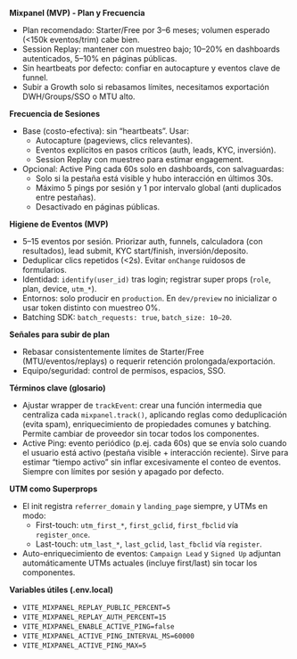 **Mixpanel (MVP) - Plan y Frecuencia**
- Plan recomendado: Starter/Free por 3–6 meses; volumen esperado (<150k eventos/trim) cabe bien.
- Session Replay: mantener con muestreo bajo; 10–20% en dashboards autenticados, 5–10% en páginas públicas.
- Sin heartbeats por defecto: confiar en autocapture y eventos clave de funnel.
- Subir a Growth solo si rebasamos límites, necesitamos exportación DWH/Groups/SSO o MTU alto.

**Frecuencia de Sesiones**
- Base (costo-efectiva): sin “heartbeats”. Usar:
  - Autocapture (pageviews, clics relevantes).
  - Eventos explícitos en pasos críticos (auth, leads, KYC, inversión).
  - Session Replay con muestreo para estimar engagement.
- Opcional: Active Ping cada 60s solo en dashboards, con salvaguardas:
  - Solo si la pestaña está visible y hubo interacción en últimos 30s.
  - Máximo 5 pings por sesión y 1 por intervalo global (anti duplicados entre pestañas).
  - Desactivado en páginas públicas.

**Higiene de Eventos (MVP)**
- 5–15 eventos por sesión. Priorizar auth, funnels, calculadora (con resultados), lead submit, KYC start/finish, inversión/deposito.
- Deduplicar clics repetidos (<2s). Evitar `onChange` ruidosos de formularios.
- Identidad: `identify(user_id)` tras login; registrar super props (`role`, plan, device, `utm_*`).
- Entornos: solo producir en `production`. En `dev/preview` no inicializar o usar token distinto con muestreo 0%.
- Batching SDK: `batch_requests: true`, `batch_size: 10–20`.

**Señales para subir de plan**
- Rebasar consistentemente límites de Starter/Free (MTU/eventos/replays) o requerir retención prolongada/exportación.
- Equipo/seguridad: control de permisos, espacios, SSO.

**Términos clave (glosario)**
- Ajustar wrapper de `trackEvent`: crear una función intermedia que centraliza cada `mixpanel.track()`, aplicando reglas como deduplicación (evita spam), enriquecimiento de propiedades comunes y batching. Permite cambiar de proveedor sin tocar todos los componentes.
- Active Ping: evento periódico (p.ej. cada 60s) que se envía solo cuando el usuario está activo (pestaña visible + interacción reciente). Sirve para estimar “tiempo activo” sin inflar excesivamente el conteo de eventos. Siempre con límites por sesión y apagado por defecto.

**UTM como Superprops**
- El init registra `referrer_domain` y `landing_page` siempre, y UTMs en modo:
  - First-touch: `utm_first_*`, `first_gclid`, `first_fbclid` vía `register_once`.
  - Last-touch: `utm_last_*`, `last_gclid`, `last_fbclid` vía `register`.
- Auto-enriquecimiento de eventos: `Campaign Lead` y `Signed Up` adjuntan automáticamente UTMs actuales (incluye first/last) sin tocar los componentes.

**Variables útiles (.env.local)**
- `VITE_MIXPANEL_REPLAY_PUBLIC_PERCENT=5`
- `VITE_MIXPANEL_REPLAY_AUTH_PERCENT=15`
- `VITE_MIXPANEL_ENABLE_ACTIVE_PING=false`
- `VITE_MIXPANEL_ACTIVE_PING_INTERVAL_MS=60000`
- `VITE_MIXPANEL_ACTIVE_PING_MAX=5`
